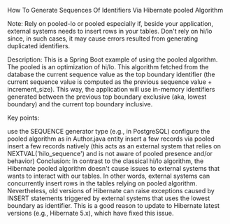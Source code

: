How To Generate Sequences Of Identifiers Via Hibernate pooled Algorithm

Note: Rely on pooled-lo or pooled especially if, beside your application, external systems needs to insert rows in your tables. Don't rely on hi/lo since, in such cases, it may cause errors resulted from generating duplicated identifiers.

Description: This is a Spring Boot example of using the pooled algorithm. The pooled is an optimization of hi/lo. This algorithm fetched from the database the current sequence value as the top boundary identifier (the current sequence value is computed as the previous sequence value + increment_size). This way, the application will use in-memory identifiers generated between the previous top boundary exclusive (aka, lowest boundary) and the current top boundary inclusive.

Key points:

use the SEQUENCE generator type (e.g., in PostgreSQL)
configure the pooled algorithm as in Author.java entity
insert a few records via pooled
insert a few records natively (this acts as an external system that relies on NEXTVAL('hilo_sequence') and is not aware of pooled presence and/or behavior)
Conclusion: In contrast to the classical hi/lo algorithm, the Hibernate pooled algorithm doesn't cause issues to external systems that wants to interact with our tables. In other words, external systems can concurrently insert rows in the tables relying on pooled algorithm. Nevertheless, old versions of Hibernate can raise exceptions caused by INSERT statements triggered by external systems that uses the lowest boundary as identifier. This is a good reason to update to Hibernate latest versions (e.g., Hibernate 5.x), which have fixed this issue.